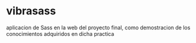 # vibrasass
aplicacion de Sass en la web del proyecto final, como demostracion de los conocimientos adquiridos en dicha practica

